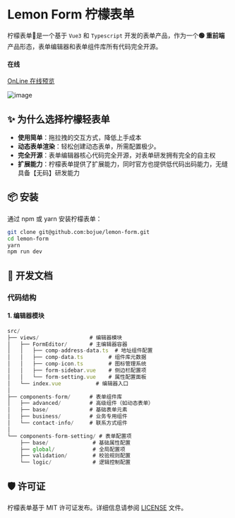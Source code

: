 # Lemon Form 柠檬表单


柠檬表单🍋是一个基于 `Vue3` 和 ` Typescript ` 开发的表单产品，作为一个<b>🟢 重前端</b>产品形态，表单编辑器和表单组件库所有代码完全开源。

#### 在线

[OnLine 在线预览](https://bojue.github.io/lemon-form)

![image](https://github.com/user-attachments/assets/8afe0a8b-3147-4769-8aa0-4077723b093b)



## ✨ 为什么选择柠檬轻表单

- **使用简单**：拖拉拽的交互方式，降低上手成本
- **动态表单渲染**：轻松创建动态表单，所需配置极少。
- **完全开源**：表单编辑器核心代码完全开源，对表单研发拥有完全的自主权
- **扩展能力**：柠檬表单提供了扩展能力，同时官方也提供低代码出码能力，无缝具备【无码】研发能力



## 📦 安装

通过 npm 或 yarn 安装柠檬表单：

```bash
git clone git@github.com:bojue/lemon-form.git
cd lemon-form
yarn 
npm run dev
```


## 📖 开发文档
<!-- 有关详细用法和高级功能，请参阅 [柠檬表单文档](https://github.com/bojue/lemon-form/wiki)。
 -->
### 代码结构

#### 1. 编辑器模块
```js
src/
├── views/                # 编辑器模块
│   ├── FormEditor/       # 主编辑器容器
│   │   ├── comp-address-data.ts  # 地址组件配置
│   │   ├── comp-data.ts        # 组件库元数据
│   │   ├── comp-icon.ts        # 图标管理系统
│   │   ├── form-sidebar.vue    # 侧边栏配置项
│   │   └── form-setting.vue    # 属性配置面板
│   └── index.vue           # 编辑器入口
│
├── components-form/      # 表单组件库
│   ├── advanced/         # 高级组件（如动态表单）
│   ├── base/             # 基础表单元素
│   ├── business/         # 业务专用组件
│   └── contact-info/     # 联系方式组件
│
└── components-form-setting/ # 表单配置项
    ├── base/              # 基础属性配置
    ├── global/            # 全局配置项
    ├── validation/        # 校验规则配置
    └── logic/             # 逻辑控制配置

```

## 🛡️ 许可证

柠檬表单基于 MIT 许可证发布。详细信息请参阅 [LICENSE](https://github.com/bojue/lemon-form/blob/main/LICENSE) 文件。


